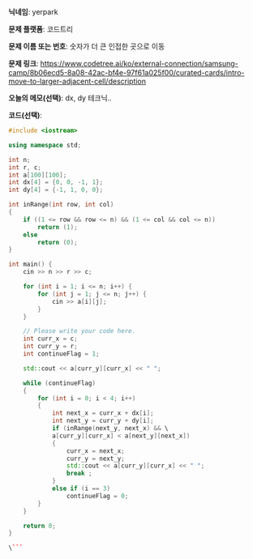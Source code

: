 **닉네임**: yerpark  

**문제 플랫폼**: 코드트리

**문제 이름 또는 번호**: 숫자가 더 큰 인접한 곳으로 이동

**문제 링크**: https://www.codetree.ai/ko/external-connection/samsung-camp/8b06ecd5-8a08-42ac-bf4e-97f61a025f00/curated-cards/intro-move-to-larger-adjacent-cell/description

**오늘의 메모(선택)**: dx, dy 테크닉.. 

**코드(선택)**:

```c++
#include <iostream>

using namespace std;

int n;
int r, c;
int a[100][100];
int dx[4] = {0, 0, -1, 1};
int dy[4] = {-1, 1, 0, 0};

int inRange(int row, int col)
{
    if ((1 <= row && row <= n) && (1 <= col && col <= n))
        return (1);
    else
        return (0);
}

int main() {
    cin >> n >> r >> c;

    for (int i = 1; i <= n; i++) {
        for (int j = 1; j <= n; j++) {
            cin >> a[i][j];
        }
    }

    // Please write your code here.
    int curr_x = c;
    int curr_y = r;
    int continueFlag = 1;

    std::cout << a[curr_y][curr_x] << " ";

    while (continueFlag)
    {
        for (int i = 0; i < 4; i++)
        {
            int next_x = curr_x + dx[i];
            int next_y = curr_y + dy[i];
            if (inRange(next_y, next_x) && \
            a[curr_y][curr_x] < a[next_y][next_x])
            {
                curr_x = next_x;
                curr_y = next_y;
                std::cout << a[curr_y][curr_x] << " ";
                break ;
            }
            else if (i == 3)
                continueFlag = 0;
        }
    }

    return 0;
}

\```
